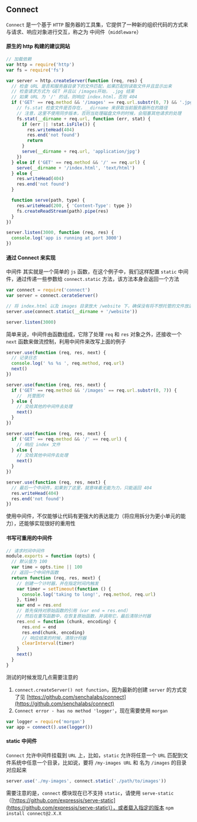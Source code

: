 ## Connect

`Connect` 是一个基于 `HTTP` 服务器的工具集，它提供了一种新的组织代码的方式来与请求、响应对象进行交互，称之为 中间件（`middleware`）

#### 原生的 http 构建的建议网站

```js
// 加载依赖 
var http = require('http')
var fs = require('fs')

var server = http.createServer(function (req, res) {
  // 检查 URL 是否和服务器目录下的文件匹配，如果匹配则读取文件并且显示出来
  // 检查请求方式为 GET 并且以 /images开始， .jpg 结束
  // 如果 URL 为 '/' 的话，则响应 index.html，否则 404
  if ('GET' == req.method && '/images' == req.url.substr(0, 7) && '.jpg' == req.url.substr(-4)) {
    // fs.stat 检查文件是否存在，__dirname 来获取当前服务器所在的路径
    // 注意，这里不使用同步版本，否则当处理磁盘文件的时候，会阻塞其他请求的处理
    fs.stat(__dirname + req.url, function (err, stat) {
      if (err || !stat.isFile()) {
        res.writeHead(404)
        res.end('not found')
        return
      }
      serve(__dirname + req.url, 'application/jpg')
    })
  } else if ('GET' == req.method && '/' == req.url) {
    serve(__dirname + '/index.html', 'text/html')
  } else {
    res.writeHead(404)
    res.end('not found')
  }

  function serve(path, type) {
    res.writeHead(200, { 'Content-Type': type })
    fs.createReadStream(path).pipe(res)
  }
})

server.listen(3000, function (req, res) {
  console.log('app is running at port 3000')
})
```


#### 通过 Connect 来实现

中间件 其实就是一个简单的 `js` 函数，在这个例子中，我们这样配置 `static` 中间件，通过传递一些参数给 `connect.static` 方法，该方法本身会返回一个方法

```js
var connect = require('connect')
var server = connect.cerateServer()

// 将 index.html 以及 images 目录放大 /website 下，确保没有将不想托管的文件放进去
server.use(connect.static(__dirname + '/website'))

server.listen(3000)
```

简单来说，中间件由函数组成，它除了处理 `req` 和 `res` 对象之外，还接收一个 `next` 函数来做流控制，利用中间件来改写上面的例子

```js
server.use(function (req, res, next) {
  // 记录日志
  console.log(' %s %s ', req.method, req.url)
  next()
})

server.use(function (req, res, next) {
  if ('GET' == req.method && '/images' == req.url.substr(0, 7)) {
    //  托管图片
  } else {
    // 交给其他的中间件去处理
    next()
  }
})

server.use(function (req, res, next) {
  if ('GET' == req.method && '/' == req.url) {
    // 响应 index 文件
  } else {
    // 交给其他中间件去处理
    next()
  }
})

server.use(function (req, res, next) {
  // 最后一个中间件，如果到了这里，就意味着无能为力，只能返回 404
  res.writeHead(404)
  res.end('not found')
})
```

使用中间件，不仅能够让代码有更强大的表达能力（将应用拆分为更小单元的能力），还能够实现很好的重用性



#### 书写可重用的中间件

```js
// 请求时间中间件
module.exports = function (opts) {
  // 默认值为 100
  var time = opts.time || 100
  // 返回一个中间件函数
  return function (req, res, mext) {
    // 创建一个计时器，并在指定时间内触发
    var timer = setTimeout(function () {
      console.log('taking to long!', req.method, req.url)
    }, time)
    var end = res.end
    // 首先保持对原始函数的引用（var end = res.end）
    // 然后在重写函数中，在恢复原始函数，并调用它，最后清除计时器
    res.end = function (chunk, encoding) {
      res.end = end
      res.end(chunk, encoding)
      // 响应结束的时候，清除计时器
      clearInterval(timer)
    }
    next()
  }
}
```

测试的时候发现几点需要注意的

1. `connect.createServer() not function`，因为最新的创建 `server` 的方式变了见 [https://github.com/senchalabs/connect](https://github.com/senchalabs/connect)
2. `Connect error - has no method 'logger'`，现在需要使用 `morgan`

```js
var logger = require('morgan')
var app = connect().use(logger())
```

#### static 中间件

`Connect` 允许中间件挂载到 `URL` 上，比如，`static` 允许将任意一个 `URL` 匹配到文件系统中任意一个目录，比如说，要将 `/my-images URL` 和 名为 `/images` 的目录对应起来

```js
server.use('./my-images', connect.static('./path/to/images'))
```

需要注意的是，`connect` 模块现在已不支持 `static`，请使用 `serve-static`（[https://github.com/expressjs/serve-static](https://github.com/expressjs/serve-static)），或者载入指定的版本 `npm install connect@2.X.X`










